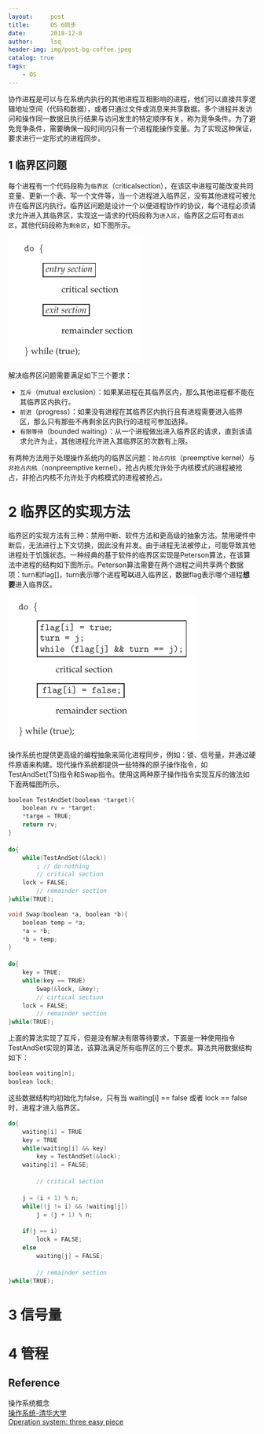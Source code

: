 ```yaml
---
layout:     post
title:      OS 6同步        
date:       2018-12-8   
author:     lsq    
header-img: img/post-bg-coffee.jpeg
catalog: true
tags:
    - OS
---
```


协作进程是可以与在系统内执行的其他进程互相影响的进程，他们可以直接共享逻辑地址空间（代码和数据），或者只通过文件或消息来共享数据。多个进程并发访问和操作同一数据且执行结果与访问发生的特定顺序有关，称为竞争条件。为了避免竞争条件，需要确保一段时间内只有一个进程能操作变量。为了实现这种保证，要求进行一定形式的进程同步。

## 1 临界区问题
每个进程有一个代码段称为`临界区`（criticalsection），在该区中进程可能改变共同变量、更新一个表、写一个文件等，当一个进程进入临界区，没有其他进程可被允许在临界区内执行。临界区问题是设计一个以便进程协作的协议，每个进程必须请求允许进入其临界区，实现这一请求的代码段称为`进入区`，临界区之后可有`退出区`，其他代码段称为`剩余区`，如下图所示。

![](https://raw.githubusercontent.com/liferlisiqi/liferlisiqi.github.io/master/img/2018-12-09-os20.jpg)

解决临界区问题需要满足如下三个要求：
- `互斥`（mutual exclusion）：如果某进程在其临界区内，那么其他进程都不能在其临界区内执行。
- `前进`（progress）：如果没有进程在其临界区内执行且有进程需要进入临界区，那么只有那些不再剩余区内执行的进程可参加选择。
- `有限等待`（bounded waiting）：从一个进程做出进入临界区的请求，直到该请求允许为止，其他进程允许进入其临界区的次数有上限。

有两种方法用于处理操作系统内的临界区问题：`抢占内核`（preemptive kernel）与`非抢占内核`（nonpreemptive kernel）。抢占内核允许处于内核模式的进程被抢占，非抢占内核不允许处于内核模式的进程被抢占。

# 2 临界区的实现方法
临界区的实现方法有三种：禁用中断、软件方法和更高级的抽象方法。禁用硬件中断后，无法进行上下文切换，因此没有并发。由于进程无法被停止，可能导致其他进程处于饥饿状态。一种经典的基于软件的临界区实现是Peterson算法，在该算法中进程的结构如下图所示。Peterson算法需要在两个进程之间共享两个数据项：turn和flag[]，turn表示哪个进程**可以**进入临界区，数据flag表示哪个进程**想要**进入临界区。

![](https://raw.githubusercontent.com/liferlisiqi/liferlisiqi.github.io/master/img/2018-12-09-os21.jpg)

操作系统也提供更高级的编程抽象来简化进程同步，例如：锁、信号量，并通过硬件原语来构建。现代操作系统都提供一些特殊的原子操作指令，如TestAndSet(TS)指令和Swap指令。使用这两种原子操作指令实现互斥的做法如下面两幅图所示。

```c++
boolean TestAndSet(boolean *target){
    boolean rv = *target;
    *targe = TRUE;
    return rv;
}

do{
    while(TestAndSet(&lock))
        ; // do nothing
        // critical section
    lock = FALSE;
        // remainder section
}while(TRUE);

```

```c++
void Swap(boolean *a, boolean *b){
    boolean temp = *a;
    *a = *b;
    *b = temp;
}

do{
    key = TRUE;
    while(key == TRUE)
        Swap(&lock, &key);
        // cirtical section
    lock = FALSE;
        // remainder section
}while(TRUE);
```

上面的算法实现了互斥，但是没有解决有限等待要求，下面是一种使用指令TestAndSet实现的算法，该算法满足所有临界区的三个要求。算法共用数据结构如下：

```c++
boolean waiting[n];
boolean lock;
```

这些数据结构均初始化为false，只有当 waiting[i] == false 或者 lock == false 时，进程才进入临界区。


```c++
do{
    waiting[i] = TRUE
    key = TRUE
    while(waiting[i] && key)
        key = TestAndSet(&lock);
    waiting[i] = FALSE;
    
        // critical section
        
    j = (i + 1) % n;
    while((j != i) && !waiting[j])
        j = (j + 1) % n;
        
    if(j == i)
        lock = FALSE;
    else
        waiting[j] = FALSE;
        
        // remainder section
}while(TRUE);
```

# 3 信号量


# 4 管程



## Reference
操作系统概念    
[操作系统-清华大学](http://os.cs.tsinghua.edu.cn/oscourse/OS2017spring)  
[Operation system: three easy piece](http://pages.cs.wisc.edu/~remzi/OSTEP/) 
